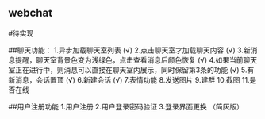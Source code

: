## webchat

#待实现

##聊天功能：
    1.异步加载聊天室列表 (√)
    2.点击聊天室才加载聊天内容 (√)
    3.新消息提醒，聊天室背景色变为浅绿色，点击查看消息后颜色恢复 (√)
    4.如果当前聊天室正在进行中，则消息可以直接在聊天室内展示，同时保留第3条的功能 (√)
    5.有新消息，会话置顶 (√)
    6.新建会话 (√)
    7.表情功能
    8.发送图片
    9.建群
    10.截图
    11.是否在线
    
##用户注册功能
    1.用户注册
    2.用户登录密码验证
    3.登录界面更换 （简灰版）